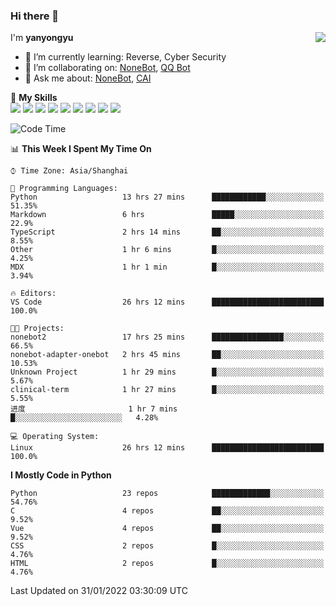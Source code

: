 ### Hi there 👋

<a href="#">
  <img align="right" src="https://github-readme-stats.vercel.app/api?username=yanyongyu&count_private=true&show_icons=true&bg_color=15,f2f7fd,E0EAFC" />
</a>

I'm **yanyongyu**

- 🌱 I’m currently learning: Reverse, Cyber Security
- 👯 I’m collaborating on: [NoneBot](https://github.com/nonebot), [QQ Bot](https://github.com/Mrs4s/go-cqhttp)
- 💬 Ask me about: [NoneBot](https://github.com/nonebot), [CAI](https://github.com/cscs181/CAI)

🌟 **My Skills**  
![](https://img.shields.io/badge/-Python-3e74a2?style=flat-square&logo=Python&logoColor=fff)
![](https://img.shields.io/badge/-Node.js-339933?style=flat-square&logo=Node.js&logoColor=fff)
![](https://img.shields.io/badge/-Vue-4fc08d?style=flat-square&logo=Vue.js&logoColor=fff)
![](https://img.shields.io/badge/-React-2d98ce?style=flat-square&logo=React&logoColor=fff)
![](https://img.shields.io/badge/-Docker-2496ED?style=flat-square&logo=Docker&logoColor=fff)
![](https://img.shields.io/badge/-Linux-000000?style=flat-square&logo=Linux&logoColor=fff)
![](https://img.shields.io/badge/-MySQL-4479A1?style=flat-square&logo=MySQL&logoColor=fff)
![](https://img.shields.io/badge/-Redis-DC382D?style=flat-square&logo=Redis&logoColor=fff)
![](https://img.shields.io/badge/-MongoDB-47A248?style=flat-square&logo=MongoDB&logoColor=fff)

<!--START_SECTION:waka-->
![Code Time](http://img.shields.io/badge/Code%20Time-2%2C078%20hrs%2026%20mins-blue)

📊 **This Week I Spent My Time On** 

```text
⌚︎ Time Zone: Asia/Shanghai

💬 Programming Languages: 
Python                   13 hrs 27 mins      ████████████░░░░░░░░░░░░░   51.35% 
Markdown                 6 hrs               █████░░░░░░░░░░░░░░░░░░░░   22.9% 
TypeScript               2 hrs 14 mins       ██░░░░░░░░░░░░░░░░░░░░░░░   8.55% 
Other                    1 hr 6 mins         █░░░░░░░░░░░░░░░░░░░░░░░░   4.25% 
MDX                      1 hr 1 min          █░░░░░░░░░░░░░░░░░░░░░░░░   3.94%

🔥 Editors: 
VS Code                  26 hrs 12 mins      █████████████████████████   100.0%

🐱‍💻 Projects: 
nonebot2                 17 hrs 25 mins      ████████████████░░░░░░░░░   66.5% 
nonebot-adapter-onebot   2 hrs 45 mins       ██░░░░░░░░░░░░░░░░░░░░░░░   10.53% 
Unknown Project          1 hr 29 mins        █░░░░░░░░░░░░░░░░░░░░░░░░   5.67% 
clinical-term            1 hr 27 mins        █░░░░░░░░░░░░░░░░░░░░░░░░   5.55% 
进度                       1 hr 7 mins         █░░░░░░░░░░░░░░░░░░░░░░░░   4.28%

💻 Operating System: 
Linux                    26 hrs 12 mins      █████████████████████████   100.0%

```

**I Mostly Code in Python** 

```text
Python                   23 repos            █████████████░░░░░░░░░░░░   54.76% 
C                        4 repos             ██░░░░░░░░░░░░░░░░░░░░░░░   9.52% 
Vue                      4 repos             ██░░░░░░░░░░░░░░░░░░░░░░░   9.52% 
CSS                      2 repos             █░░░░░░░░░░░░░░░░░░░░░░░░   4.76% 
HTML                     2 repos             █░░░░░░░░░░░░░░░░░░░░░░░░   4.76%

```



 Last Updated on 31/01/2022 03:30:09 UTC
<!--END_SECTION:waka-->
